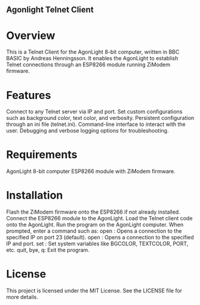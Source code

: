 ## Agonlight Telnet Client
# Overview
This is a Telnet Client for the AgonLight 8-bit computer, written in BBC BASIC by Andreas Henningsson. It enables the AgonLight to establish Telnet connections through an ESP8266 module running ZiModem firmware. 

# Features
Connect to any Telnet server via IP and port.
Set custom configurations such as background color, text color, and verbosity.
Persistent configuration through an ini file (telnet.ini).
Command-line interface to interact with the user.
Debugging and verbose logging options for troubleshooting.

# Requirements
AgonLight 8-bit computer
ESP8266 module with ZiModem firmware.

# Installation
Flash the ZiModem firmware onto the ESP8266 if not already installed.
Connect the ESP8266 module to the AgonLight.
Load the Telnet client code onto the AgonLight.
Run the program on the AgonLight computer.
When prompted, enter a command such as:
open <ip address>: Opens a connection to the specified IP on port 23 (default).
open <ip address> <port>: Opens a connection to the specified IP and port.
set <Variable> <Value>: Set system variables like BGCOLOR, TEXTCOLOR, PORT, etc.
quit, bye, q: Exit the program.

# License
This project is licensed under the MIT License. See the LICENSE file for more details.

